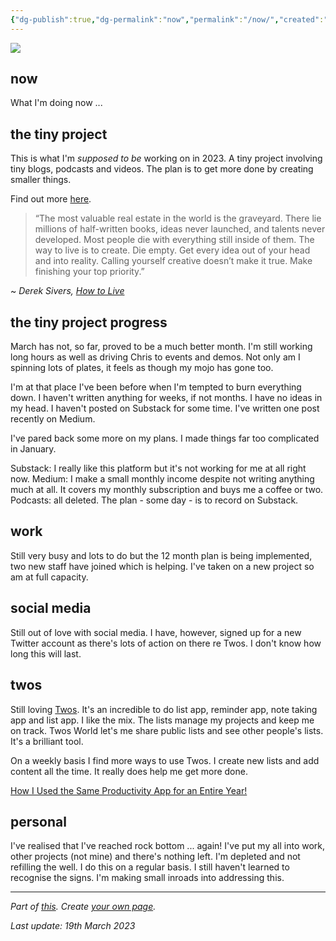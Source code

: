 ```yaml
---
{"dg-publish":true,"dg-permalink":"now","permalink":"/now/","created":"","updated":""}
---
```



![](https://source.unsplash.com/KjnR2yEgit0/1900x1200)

## now

What I'm doing now ... 

## the tiny project

This is what I'm *supposed to be* working on in 2023. A tiny project involving tiny blogs, podcasts and videos. The plan is to get more done by creating smaller things.

Find out more [here](https://bit.ly/thetinyproject).

> “The most valuable real estate in the world is the graveyard. There lie millions of half-written books, ideas never launched, and talents never developed. Most people die with everything still inside of them. The way to live is to create. Die empty. Get every idea out of your head and into reality. Calling yourself creative doesn’t make it true. Make finishing your top priority.”

~ *Derek Sivers, [How to Live](https://londonwriterssalon.us4.list-manage.com/track/click?u=8b047263967451488070a8ad0&id=b1c88d16a9&e=bc5cbc9b90)*

## the tiny project progress

March has not, so far, proved to be a much better month. I'm still working long hours as well as driving Chris to events and demos. Not only am I spinning lots of plates, it feels as though my mojo has gone too.

I'm at that place I've been before when I'm tempted to burn everything down. I haven't written anything for weeks, if not months. I have no ideas in my head. I haven't posted on Substack for some time. I've written one post recently on Medium. 

I've pared back some more on my plans. I made things far too complicated in January. 

Substack: I really like this platform but it's not working for me at all right now.
Medium: I make a small monthly income despite not writing anything much at all. It covers my monthly subscription and buys me a coffee or two.
Podcasts: all deleted. The plan - some day - is to record on Substack.

## work

Still very busy and lots to do but the 12 month plan is being implemented, two new staff have joined which is helping. I've taken on a new project so am at full capacity.

## social media

Still out of love with social media. I have, however, signed up for a new Twitter account as there's lots of action on there re Twos. I don't know how long this will last.

## twos

Still loving [Twos](https://www.TwosApp.com?code=nicola). It's an incredible to do list app, reminder app, note taking app and list app. I like the mix. The lists manage my projects and keep me on track. Twos World let's me share public lists and see other people's lists. It's a brilliant tool. 

On a weekly basis I find more ways to use Twos. I create new lists and add content all the time. It really does help me get more done.

[How I Used the Same Productivity App for an Entire Year!](https://medium.com/talkingtech/how-i-used-the-same-productivity-app-for-an-entire-year-41924d15028c?sk=f2ac98f5fa8523b142f915a6e1ce2af6)

## personal

I've realised that I've reached rock bottom ... again! I've put my all into work, other projects (not mine) and there's nothing left. I'm depleted and not refilling the well. I do this on a regular basis. I still haven't learned to recognise the signs. I'm making small inroads into addressing this.

---

*Part of [this](https://nownownow.com/about). Create [your own page](https://nownownow.com/about).*

*Last update: 19th March 2023*

<style>
  .wrapper {
    max-width: 52em;
  }
</style>